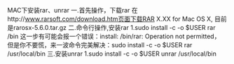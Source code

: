 MAC下安装rar、unrar
一.首先操作，下载rar
在http://www.rarsoft.com/download.htm页面下载RAR X.XX for Mac OS X,
目前是rarosx-5.6.0.tar.gz
二.命令行操作,安装rar
    1.sudo install -c -o $USER rar /bin
    这一步有可能会报一个错误：install: /bin/rar: Operation not permitted，
    但是你不要慌，来一波命令完美解决：sudo install -c -o $USER rar /usr/local/bin
三.安装unrar
    1.sudo install -c -o $USER unrar /usr/local/bin